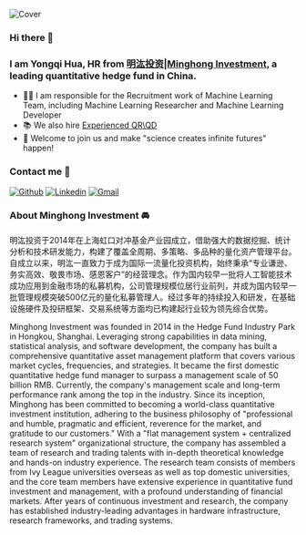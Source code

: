 ![Cover](https://s21.ax1x.com/2024/06/17/pk0ArVO.jpg)


### Hi there 👋 
### I am Yongqi Hua, HR from [明汯投资|Minghong Investment](https://www.mhfunds.com/), a leading quantitative hedge fund in China.

- 👨‍💻 I am responsible for the Recruitment work of Machine Learning Team, including Machine Learning Researcher and Machine Learning Developer
- 📚 We also hire [Experienced QR\QD](https://join.mhfunds.com/index)
- 🚀 Welcome to join us and make "science creates infinite futures" happen!

### Contact me 📝

[![Github](https://img.shields.io/badge/-Github-000?style=flat&logo=Github&logoColor=white)](https://github.com/ChristyHua)
[![Linkedin](https://img.shields.io/badge/-LinkedIn-blue?style=flat&logo=Linkedin&logoColor=white)](www.linkedin.com/in/咏祺-花-471a7913a)
[![Gmail](https://img.shields.io/badge/-Gmail-c14438?style=flat&logo=Gmail&logoColor=white)](mailto:yhua@mhfunds.com)

### About Minghong Investment 🚘
明汯投资于2014年在上海虹口对冲基金产业园成立，借助强大的数据挖掘、统计分析和技术研发能力，构建了覆盖全周期、多策略、多品种的量化资产管理平台。
自成立以来，明汯一直致力于成为国际一流量化投资机构，始终秉承“专业谦逊、务实高效、敬畏市场、感恩客户”的经营理念。作为国内较早一批将人工智能技术成功应用到金融市场的私募机构，公司管理规模位居行业前列，并成为国内较早一批管理规模突破500亿元的量化私募管理人。经过多年的持续投入和研发，在基础设施硬件及投研框架、交易系统等方面均已构建起行业较为领先综合优势。

Minghong Investment was founded in 2014 in the Hedge Fund Industry Park in Hongkou, Shanghai. Leveraging strong capabilities in data mining, statistical analysis, and software development, the company has built a comprehensive quantitative asset management platform that covers various market cycles, frequencies, and strategies. It became the first domestic quantitative hedge fund manager to surpass a management scale of 50 billion RMB. Currently, the company's management scale and long-term performance rank among the top in the industry.
Since its inception, Minghong has been committed to becoming a world-class quantitative investment institution, adhering to the business philosophy of "professional and humble, pragmatic and efficient, reverence for the market, and gratitude to our customers." With a "flat management system + centralized research system" organizational structure, the company has assembled a team of research and trading talents with in-depth theoretical knowledge and hands-on industry experience. The research team consists of members from Ivy League universities overseas as well as top domestic universities, and the core team members have extensive experience in quantitative fund investment and management, with a profound understanding of financial markets. After years of continuous investment and research, the company has established industry-leading advantages in hardware infrastructure, research frameworks, and trading systems.
